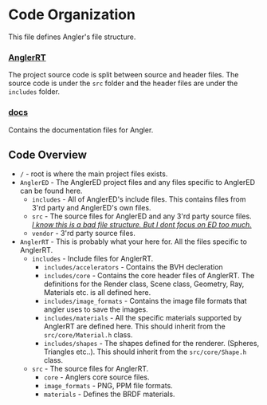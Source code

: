 # Code Organization

This file defines Angler's file structure.

### <ins>AnglerRT</ins>
The project source code is split between source and header files.
The source code is under the `src` folder and the header files 
are under the `includes` folder.

### <ins>docs</ins>
Contains the documentation files for Angler.


## Code Overview
* `/` - root is where the main project files exists.
* `AnglerED` - The AnglerED project files and any files specific to AnglerED can be found here.
    * `includes` - All of AnglerED's include files. This contains files
    from 3'rd party and AnglerED's own files.
    * `src` - The source files for AnglerED and any 3'rd party source files.   
    <ins>_I know this is a bad file structure. But I dont focus on ED too much._</ins>
    * `vendor` - 3'rd party source files.
* `AnglerRT` - This is probably what your here for. All the files specific to AnglerRT.
    * `includes` - Include files for AnglerRT.
        * `includes/accelerators` - Contains the BVH decleration
        * `includes/core` - Contains the core header files of AnglerRT. The definitions for the Render class, Scene class, 
        Geometry, Ray, Materials etc. is all defined here.
        * `includes/image_formats` - Contains the image file formats that angler uses to save the images.
        * `includes/materials` - All the specific materials supported by AnglerRT are defined here. This should inherit from the `src/core/Material.h` class.
        * `includes/shapes` - The shapes defined for the renderer. (Spheres, Triangles etc..). This should inherit from the `src/core/Shape.h` class.
    * `src` - The source files for AnglerRT.
        * `core` - Anglers core source files.
        * `image_formats` - PNG, PPM file formats.
        * `materials` - Defines the BRDF materials.

